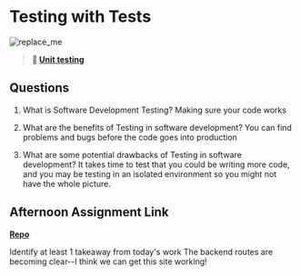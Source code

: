 # Testing with Tests

![replace_me](https://codeworks.blob.core.windows.net/public/assets/img/illustrations/placeholder.svg)

> **📖 [Unit testing](https://codeworksacademy.com/fs-student-guide/resources/wk8-9/03-Unit-Testing)**

## Questions

1. What is Software Development Testing?
Making sure your code works

2. What are the benefits of Testing in software development?
You can find problems and bugs before the code goes into production

3. What are some potential drawbacks of Testing in software development?
It takes time to test that you could be writing more code, and you may be testing in an isolated environment so you might not have the whole picture. 

## Afternoon Assignment Link

**[Repo](https://github.com/tebazele/supper-setter-capstone)**

Identify at least 1 takeaway from today's work
The backend routes are becoming clear--I think we can get this site working!